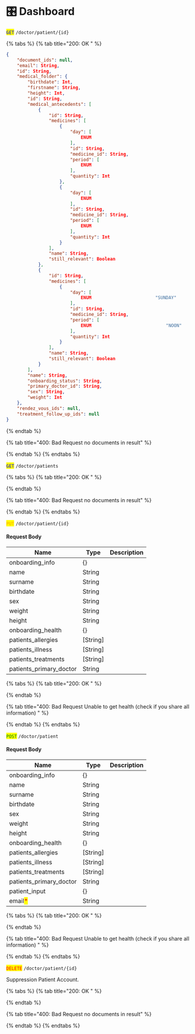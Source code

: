 # 🎛️ Dashboard

<mark style="color:blue;">`GET`</mark> `/doctor/patient/{id}`

{% tabs %}
{% tab title="200: OK " %}
```json
{
	"document_ids": null,
	"email": String,
	"id": String,
	"medical_folder": {
		"birthdate": Int,
		"firstname": String,
		"height": Int,
		"id": String,
		"medical_antecedents": [
			{
				"id": String,
				"medicines": [
					{
						"day": [
							ENUM
						],
						"id": String,
						"medicine_id": String,
						"period": [
							ENUM
						],
						"quantity": Int
					},
					{
						"day": [
							ENUM
						],
						"id": String,
						"medicine_id": String,
						"period": [
							ENUM
						],
						"quantity": Int
					}
				],
				"name": String,
				"still_relevant": Boolean
			},
			{
				"id": String,
				"medicines": [
					{
						"day": [
							ENUM						"SUNDAY"
						],
						"id": String,
						"medicine_id": String,
						"period": [
							ENUM							"NOON"
						],
						"quantity": Int
					}
				],
				"name": String,
				"still_relevant": Boolean
			}
		],
		"name": String,
		"onboarding_status": String,
		"primary_doctor_id": String,
		"sex": String,
		"weight": Int
	},
	"rendez_vous_ids": null,
	"treatment_follow_up_ids": null
}
```
{% endtab %}

{% tab title="400: Bad Request no documents in result" %}

{% endtab %}
{% endtabs %}

<mark style="color:blue;">`GET`</mark> `/doctor/patients`

{% tabs %}
{% tab title="200: OK " %}

{% endtab %}

{% tab title="400: Bad Request no documents in result" %}

{% endtab %}
{% endtabs %}

<mark style="color:orange;">`PUT`</mark> `/doctor/patient/{id}`

#### Request Body

| Name                      | Type      | Description |
| ------------------------- | --------- | ----------- |
| onboarding\_info          | {}        |             |
| name                      | String    |             |
| surname                   | String    |             |
| birthdate                 | String    |             |
| sex                       | String    |             |
| weight                    | String    |             |
| height                    | String    |             |
| onboarding\_health        | {}        |             |
| patients\_allergies       | \[String] |             |
| patients\_illness         | \[String] |             |
| patients\_treatments      | \[String] |             |
| patients\_primary\_doctor | String    |             |

{% tabs %}
{% tab title="200: OK " %}

{% endtab %}

{% tab title="400: Bad Request Unable to get health (check if you share all information) " %}

{% endtab %}
{% endtabs %}

<mark style="color:green;">`POST`</mark> `/doctor/patient`

#### Request Body

| Name                                    | Type      | Description |
| --------------------------------------- | --------- | ----------- |
| onboarding\_info                        | {}        |             |
| name                                    | String    |             |
| surname                                 | String    |             |
| birthdate                               | String    |             |
| sex                                     | String    |             |
| weight                                  | String    |             |
| height                                  | String    |             |
| onboarding\_health                      | {}        |             |
| patients\_allergies                     | \[String] |             |
| patients\_illness                       | \[String] |             |
| patients\_treatments                    | \[String] |             |
| patients\_primary\_doctor               | String    |             |
| patient\_input                          | {}        |             |
| email<mark style="color:red;">\*</mark> | String    |             |

{% tabs %}
{% tab title="200: OK " %}

{% endtab %}

{% tab title="400: Bad Request Unable to get health (check if you share all information) " %}

{% endtab %}
{% endtabs %}

<mark style="color:red;">`DELETE`</mark> `/doctor/patient/{id}`

Suppression Patient Account.

{% tabs %}
{% tab title="200: OK " %}

{% endtab %}

{% tab title="400: Bad Request no documents in result" %}

{% endtab %}
{% endtabs %}
